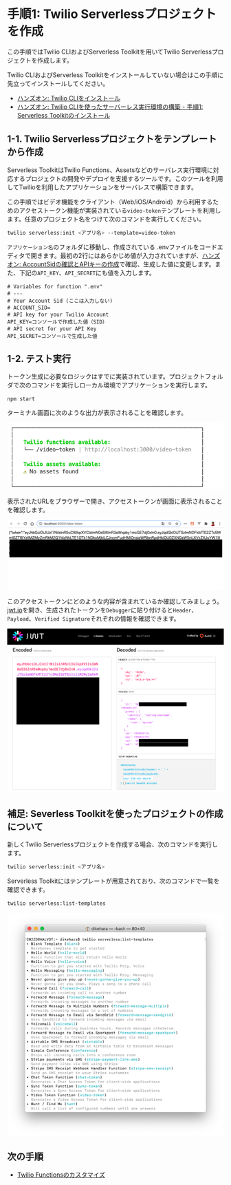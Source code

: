 # 手順1: Twilio Serverlessプロジェクトを作成

この手順ではTwilio CLIおよびServerless Toolkitを用いてTwilio Serverlessプロジェクトを作成します。

Twilio CLIおよびServerless Toolkitをインストールしていない場合はこの手順に先立ってインストールしてください。

- [ハンズオン: Twilio CLIをインストール](https://neri78.github.io/Twilio-HandsOn-CLI-JP/docs/01-Install-Twilio-CLI/00-Overview.html)
- [ハンズオン: Twilio CLIを使ったサーバーレス実行環境の構築 - 手順1: Serverless Toolkitのインストール](https://neri78.github.io/Twilio-HandsOn-CLI-JP/docs/03-Use-Serverless-Toolkit/01-Install-Serverless-Toolkit.html)

## 1-1. Twilio Serverlessプロジェクトをテンプレートから作成

Serverless ToolkitはTwilio Functions、Assetsなどのサーバレス実行環境に対応するプロジェクトの開発やデプロイを支援するツールです。このツールを利用してTwilioを利用したアプリケーションをサーバレスで構築できます。

この手順ではビデオ機能をクライアント（Web/iOS/Android）から利用するためのアクセストークン機能が実装されている`video-token`テンプレートを利用します。任意のプロジェクト名をつけて次のコマンドを実行してください。

```bash
twilio serverless:init <アプリ名> --template=video-token
```

`アプリケーション名`のフォルダに移動し、作成されている .envファイルをコードエディタで開きます。最初の2行にはあらかじめ値が入力されていますが、[ハンズオン: AccountSidの確認とAPIキーの作成](../01-Get-Credentials/00-Overview.md)で確認、生成した値に変更します。また、下記の`API_KEY`、`API_SECRET`にも値を入力します。

```
# Variables for function ".env"
# ---
# Your Account Sid (ここは入力しない)
# ACCOUNT_SID=
# API key for your Twilio Account
API_KEY=コンソールで作成した値（SID）
# API secret for your API Key
API_SECRET=コンソールで生成した値
```

## 1-2. テスト実行

トークン生成に必要なロジックはすでに実装されています。プロジェクトフォルダで次のコマンドを実行しローカル環境でアプリケーションを実行します。

```
npm start
```

ターミナル画面に次のような出力が表示されることを確認します。

![ローカル環境で実行確認](../assets/02-local-development.png)

表示されたURLをブラウザーで開き、アクセストークンが画面に表示されることを確認します。

![アクセストークン](../assets/02-access-token.png)

このアクセストークンにどのような内容が含まれているか確認してみましょう。[jwt.io](https://jwt.io)を開き、生成されたトークンを`Debugger`に貼り付けると`Header`、`Payload`、`Verified Signature`それぞれの情報を確認できます。

![jwt.io](../assets/02-jwt-io.png)


## 補足: Severless Toolkitを使ったプロジェクトの作成について

新しくTwilio Serverlessプロジェクトを作成する場合、次のコマンドを実行します。

```bash
twilio serverless:init <アプリ名>
```

Serverless Toolkitにはテンプレートが用意されており、次のコマンドで一覧を確認できます。

```bash
twilio serverless:list-templates
```
![テンプレート一覧](../assets/02-list-templates.png)


## 次の手順

- [Twilio Functionsのカスタマイズ](02-Customize-Function.md)